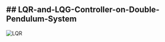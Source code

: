 ## ## LQR-and-LQG-Controller-on-Double-Pendulum-System
![LQR](https://user-images.githubusercontent.com/77606010/145761283-59a5ff5d-cba7-48b7-8d9a-9a24475aaf1b.png)
